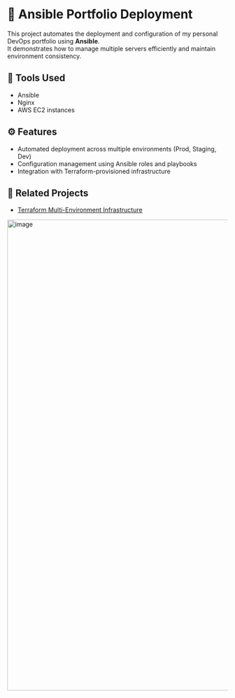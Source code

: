# 🚀 Ansible Portfolio Deployment

This project automates the deployment and configuration of my personal DevOps portfolio using **Ansible**.  
It demonstrates how to manage multiple servers efficiently and maintain environment consistency.

## 🧰 Tools Used
- Ansible
- Nginx
- AWS EC2 instances

## ⚙️ Features
- Automated deployment across multiple environments (Prod, Staging, Dev)
- Configuration management using Ansible roles and playbooks
- Integration with Terraform-provisioned infrastructure

## 🔗 Related Projects
- [Terraform Multi-Environment Infrastructure](https://github.com/Sufiyan12421/terraform-infra-environments)
  
<img width="1920" height="1075" alt="image" src="https://github.com/user-attachments/assets/0d1651ae-bf2d-4d5b-91e7-50777f507ab6" />

